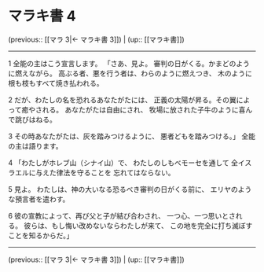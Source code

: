 # マラキ書 4

(previous:: [[マラ 3|← マラキ書 3]]) | (up:: [[マラキ書]])

***


1 全能の主はこう宣言します。 「さあ、見よ。 審判の日がくる。かまどのように燃えながら。 高ぶる者、悪を行う者は、わらのように燃えつき、 木のように根も枝もすべて焼き払われる。 

2 だが、わたしの名を恐れるあなたがたには、 正義の太陽が昇る。その翼によって癒やされる。 あなたがたは自由にされ、 牧場に放された子牛のように喜んで跳びはねる。 

3 その時あなたがたは、灰を踏みつけるように、 悪者どもを踏みつける。」 全能の主は語ります。 

4 「わたしがホレブ山（シナイ山）で、 わたしのしもべモーセを通して 全イスラエルに与えた律法を守ることを 忘れてはならない。 

5 見よ。 わたしは、神の大いなる恐るべき審判の日がくる前に、 エリヤのような預言者を遣わす。 

6 彼の宣教によって、再び父と子が結び合わされ、 一つ心、一つ思いとされる。 彼らは、もし悔い改めないならわたしが来て、 この地を完全に打ち滅ぼすことを知るからだ。」

***

(previous:: [[マラ 3|← マラキ書 3]]) | (up:: [[マラキ書]])
